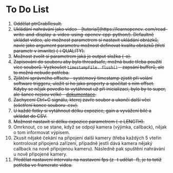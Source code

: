# To Do List

1. ~~Oddělat ptrGrabResult.~~
2. ~~Ukládání nahrávání jako video - [tutorial](https://learnopencv.
   com/read-write-and-display-a-video-using-opencv-cpp-python/). Defaultně ukládat video, ale možnost parametrem si 
   nastavit ukládání obrázků, navíc jako argument parametru možnost definovat kvalitu obrázků (třetí parametr v 
   imwrite) (-i QUALITY).~~
3. ~~Možnost zvolit si parametrem jaká je output složka (-o).~~
4. ~~Zapisování do souboru aby bylo threadsafe, možná bude třeba použití více souborů. Vyzkoušet `timestampFile.
   flush()` - zapsání bufferů, ale to možná nebude potřeba.~~
5. ~~Zjištění správného offsetu - systémový timestamp zjistit při volání software triggeru, uložit si ho jako property a spočítat s ním offset. Kdyby se nějak povedlo to vytáhnout už při inicializaci, bylo by to super, ale šance nejsou velké - [dokumentace](https://docs.baslerweb.com/timestamp).~~
6. ~~Zachycení Ctrl+C signálu, kterej zavře soubor a ukončí další věci (ošetření konce souboru .csv).~~
7. ~~U každé fotky si vytáhnout délku expozice, gain a vyvážení bílé a ukládat do CSV.~~
8. ~~Možnost nastavit si délku expozice parametrem (-e LENGTH).~~
9. Omrknout, co se stane, když se odpojí kamera (výjimka, callback), nějak o tom informovat výpisem.
10. Zkusit nějaké čekání na připojení další kamery (třeba každých 5 vteřin kontrolovat připojená zařízení, případně jestli dává kamera nějaký callback na nově připojenou kameru). Následně pak spuštění nahrávání u nově připojené kamery.
11. ~~Předělat nastavení intervalu na nastavení fps (z -t udělat -f), je to totiž potřeba ve framerate videa.~~
